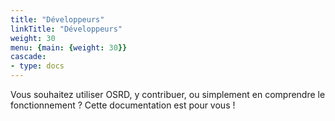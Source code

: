 ```yaml
---
title: "Développeurs"
linkTitle: "Développeurs"
weight: 30
menu: {main: {weight: 30}}
cascade:
- type: docs
---
```


Vous souhaitez utiliser OSRD, y contribuer, ou simplement en comprendre le fonctionnement ? Cette documentation est pour vous !
